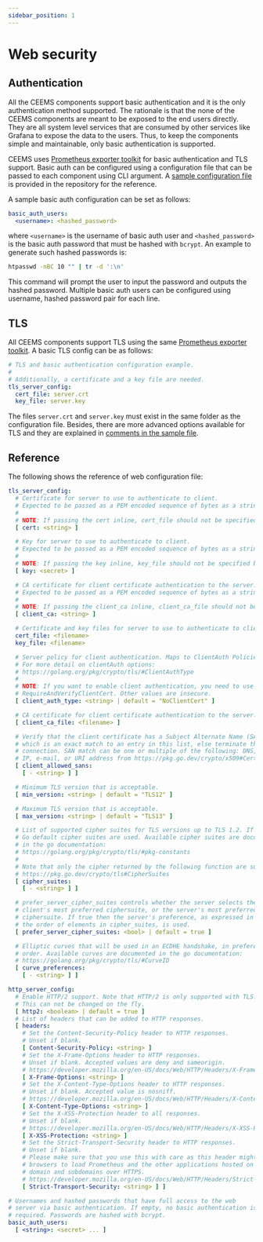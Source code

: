 ```yaml
---
sidebar_position: 1
---
```


# Web security

## Authentication

All the CEEMS components support basic authentication and it is the only authentication
method supported. The rationale is that the none of the CEEMS components are meant to
be exposed to the end users directly. They are all system level services that are
consumed by other services like Grafana to expose the data to the users. Thus, to
keep the components simple and maintainable, only basic authentication is supported.

CEEMS uses [Prometheus exporter toolkit](https://github.com/prometheus/exporter-toolkit)
for basic authentication and TLS support. Basic auth can be configured using a configuration
file that can be passed to each component using CLI argument. A
[sample configuration file](https://github.com/mahendrapaipuri/ceems/blob/main/build/config/common/web-config.yml)
is provided in the repository for the reference.

A sample basic auth configuration can be set as follows:

```yaml
basic_auth_users:
  <username>: <hashed_password>
```

where `<username>` is the username of basic auth user and `<hashed_password>` is
the basic auth password that must be hashed with `bcrypt`. An example to generate
such hashed passwords is:

```bash
htpasswd -nBC 10 "" | tr -d ':\n'
```

This command will prompt the user to input the password and outputs the hashed password.
Multiple basic auth users can be configured using username, hashed password pair for
each line.

## TLS

All CEEMS components support TLS using the same
[Prometheus exporter toolkit](https://github.com/prometheus/exporter-toolkit). A basic
TLS config can be as follows:

```yaml
# TLS and basic authentication configuration example.
#
# Additionally, a certificate and a key file are needed.
tls_server_config:
  cert_file: server.crt
  key_file: server.key
```

The files `server.crt` and `server.key` must exist in the same folder as the configuration
file. Besides, there are more advanced options available for TLS and they are explained
in [comments in the sample file](https://github.com/mahendrapaipuri/ceems/blob/main/build/config/common/web-config.yml).

## Reference

The following shows the reference of web configuration file:

```yaml
tls_server_config:
  # Certificate for server to use to authenticate to client.
  # Expected to be passed as a PEM encoded sequence of bytes as a string.
  #
  # NOTE: If passing the cert inline, cert_file should not be specified below.
  [ cert: <string> ]

  # Key for server to use to authenticate to client.
  # Expected to be passed as a PEM encoded sequence of bytes as a string.
  #
  # NOTE: If passing the key inline, key_file should not be specified below.
  [ key: <secret> ]

  # CA certificate for client certificate authentication to the server.
  # Expected to be passed as a PEM encoded sequence of bytes as a string.
  #
  # NOTE: If passing the client_ca inline, client_ca_file should not be specified below.
  [ client_ca: <string> ]

  # Certificate and key files for server to use to authenticate to client.
  cert_file: <filename>
  key_file: <filename>

  # Server policy for client authentication. Maps to ClientAuth Policies.
  # For more detail on clientAuth options:
  # https://golang.org/pkg/crypto/tls/#ClientAuthType
  #
  # NOTE: If you want to enable client authentication, you need to use
  # RequireAndVerifyClientCert. Other values are insecure.
  [ client_auth_type: <string> | default = "NoClientCert" ]

  # CA certificate for client certificate authentication to the server.
  [ client_ca_file: <filename> ]

  # Verify that the client certificate has a Subject Alternate Name (SAN)
  # which is an exact match to an entry in this list, else terminate the
  # connection. SAN match can be one or multiple of the following: DNS,
  # IP, e-mail, or URI address from https://pkg.go.dev/crypto/x509#Certificate.
  [ client_allowed_sans:
    [ - <string> ] ]

  # Minimum TLS version that is acceptable.
  [ min_version: <string> | default = "TLS12" ]

  # Maximum TLS version that is acceptable.
  [ max_version: <string> | default = "TLS13" ]

  # List of supported cipher suites for TLS versions up to TLS 1.2. If empty,
  # Go default cipher suites are used. Available cipher suites are documented
  # in the go documentation:
  # https://golang.org/pkg/crypto/tls/#pkg-constants
  #
  # Note that only the cipher returned by the following function are supported:
  # https://pkg.go.dev/crypto/tls#CipherSuites
  [ cipher_suites:
    [ - <string> ] ]

  # prefer_server_cipher_suites controls whether the server selects the
  # client's most preferred ciphersuite, or the server's most preferred
  # ciphersuite. If true then the server's preference, as expressed in
  # the order of elements in cipher_suites, is used.
  [ prefer_server_cipher_suites: <bool> | default = true ]

  # Elliptic curves that will be used in an ECDHE handshake, in preference
  # order. Available curves are documented in the go documentation:
  # https://golang.org/pkg/crypto/tls/#CurveID
  [ curve_preferences:
    [ - <string> ] ]

http_server_config:
  # Enable HTTP/2 support. Note that HTTP/2 is only supported with TLS.
  # This can not be changed on the fly.
  [ http2: <boolean> | default = true ]
  # List of headers that can be added to HTTP responses.
  [ headers:
    # Set the Content-Security-Policy header to HTTP responses.
    # Unset if blank.
    [ Content-Security-Policy: <string> ]
    # Set the X-Frame-Options header to HTTP responses.
    # Unset if blank. Accepted values are deny and sameorigin.
    # https://developer.mozilla.org/en-US/docs/Web/HTTP/Headers/X-Frame-Options
    [ X-Frame-Options: <string> ]
    # Set the X-Content-Type-Options header to HTTP responses.
    # Unset if blank. Accepted value is nosniff.
    # https://developer.mozilla.org/en-US/docs/Web/HTTP/Headers/X-Content-Type-Options
    [ X-Content-Type-Options: <string> ]
    # Set the X-XSS-Protection header to all responses.
    # Unset if blank.
    # https://developer.mozilla.org/en-US/docs/Web/HTTP/Headers/X-XSS-Protection
    [ X-XSS-Protection: <string> ]
    # Set the Strict-Transport-Security header to HTTP responses.
    # Unset if blank.
    # Please make sure that you use this with care as this header might force
    # browsers to load Prometheus and the other applications hosted on the same
    # domain and subdomains over HTTPS.
    # https://developer.mozilla.org/en-US/docs/Web/HTTP/Headers/Strict-Transport-Security
    [ Strict-Transport-Security: <string> ] ]

# Usernames and hashed passwords that have full access to the web
# server via basic authentication. If empty, no basic authentication is
# required. Passwords are hashed with bcrypt.
basic_auth_users:
  [ <string>: <secret> ... ]
```
